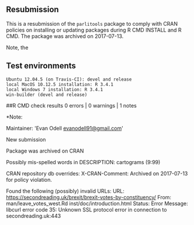 

## Resubmission

This is a resubmission of the `parlitools` package to comply with CRAN policies on installing or updating packages during R CMD INSTALL and R CMD. The package was archived on 2017-07-13.

Note, the 

## Test environments

    Ubuntu 12.04.5 (on Travis-CI): devel and release
    local MacOS 10.12.5 installation: R 3.4.1
    local Windows 7 installation: R 3.4.1
    win-builder (devel and release)

##R CMD check results 0 errors | 0 warnings | 1 notes

*Note: 

Maintainer: 'Evan Odell <evanodell91@gmail.com>'

New submission

Package was archived on CRAN

Possibly mis-spelled words in DESCRIPTION:
  cartograms (9:99)

CRAN repository db overrides:
  X-CRAN-Comment: Archived on 2017-07-13 for policy violation.

Found the following (possibly) invalid URLs:
  URL: https://secondreading.uk/brexit/brexit-votes-by-constituency/
    From: man/leave_votes_west.Rd
          inst/doc/introduction.html
    Status: Error
    Message: libcurl error code 35:
    	Unknown SSL protocol error in connection to secondreading.uk:443